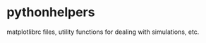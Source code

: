 pythonhelpers
=============

matplotlibrc files, utility functions for dealing with simulations, etc.


